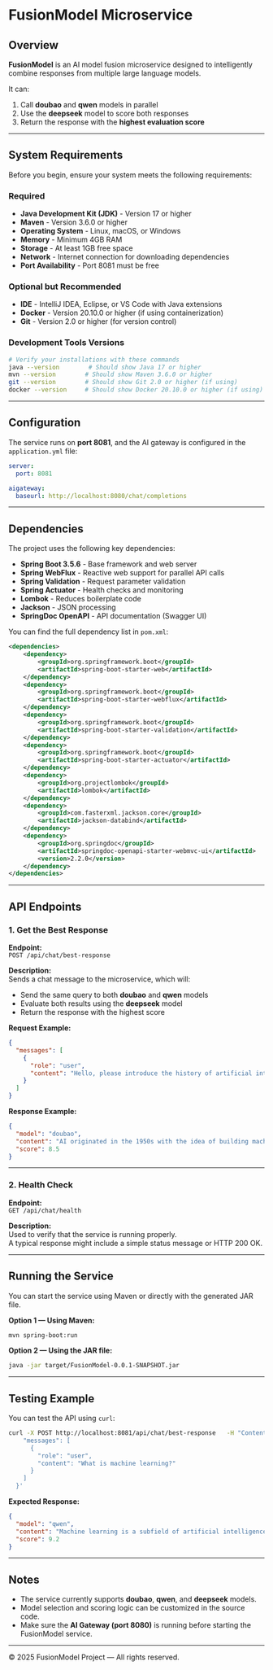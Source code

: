 # FusionModel Microservice

## Overview

**FusionModel** is an AI model fusion microservice designed to intelligently combine responses from multiple large language models.

It can:

1. Call **doubao** and **qwen** models in parallel
2. Use the **deepseek** model to score both responses
3. Return the response with the **highest evaluation score**

---

## System Requirements

Before you begin, ensure your system meets the following requirements:

### Required
- **Java Development Kit (JDK)** - Version 17 or higher
- **Maven** - Version 3.6.0 or higher
- **Operating System** - Linux, macOS, or Windows
- **Memory** - Minimum 4GB RAM
- **Storage** - At least 1GB free space
- **Network** - Internet connection for downloading dependencies
- **Port Availability** - Port 8081 must be free

### Optional but Recommended
- **IDE** - IntelliJ IDEA, Eclipse, or VS Code with Java extensions
- **Docker** - Version 20.10.0 or higher (if using containerization)
- **Git** - Version 2.0 or higher (for version control)

### Development Tools Versions
```bash
# Verify your installations with these commands
java --version        # Should show Java 17 or higher
mvn --version        # Should show Maven 3.6.0 or higher
git --version        # Should show Git 2.0 or higher (if using)
docker --version     # Should show Docker 20.10.0 or higher (if using)
```

---

## Configuration

The service runs on **port 8081**, and the AI gateway is configured in the `application.yml` file:

```yaml
server:
  port: 8081

aigateway:
  baseurl: http://localhost:8080/chat/completions
```

---

## Dependencies

The project uses the following key dependencies:

- **Spring Boot 3.5.6** - Base framework and web server
- **Spring WebFlux** - Reactive web support for parallel API calls
- **Spring Validation** - Request parameter validation
- **Spring Actuator** - Health checks and monitoring
- **Lombok** - Reduces boilerplate code
- **Jackson** - JSON processing
- **SpringDoc OpenAPI** - API documentation (Swagger UI)

You can find the full dependency list in `pom.xml`:

```xml
<dependencies>
    <dependency>
        <groupId>org.springframework.boot</groupId>
        <artifactId>spring-boot-starter-web</artifactId>
    </dependency>
    <dependency>
        <groupId>org.springframework.boot</groupId>
        <artifactId>spring-boot-starter-webflux</artifactId>
    </dependency>
    <dependency>
        <groupId>org.springframework.boot</groupId>
        <artifactId>spring-boot-starter-validation</artifactId>
    </dependency>
    <dependency>
        <groupId>org.springframework.boot</groupId>
        <artifactId>spring-boot-starter-actuator</artifactId>
    </dependency>
    <dependency>
        <groupId>org.projectlombok</groupId>
        <artifactId>lombok</artifactId>
    </dependency>
    <dependency>
        <groupId>com.fasterxml.jackson.core</groupId>
        <artifactId>jackson-databind</artifactId>
    </dependency>
    <dependency>
        <groupId>org.springdoc</groupId>
        <artifactId>springdoc-openapi-starter-webmvc-ui</artifactId>
        <version>2.2.0</version>
    </dependency>
</dependencies>
```

---

## API Endpoints

### 1. Get the Best Response

**Endpoint:**  
`POST /api/chat/best-response`

**Description:**  
Sends a chat message to the microservice, which will:

- Send the same query to both **doubao** and **qwen** models
- Evaluate both results using the **deepseek** model
- Return the response with the highest score

**Request Example:**

```json
{
  "messages": [
    {
      "role": "user",
      "content": "Hello, please introduce the history of artificial intelligence."
    }
  ]
}
```

**Response Example:**

```json
{
  "model": "doubao",
  "content": "AI originated in the 1950s with the idea of building machines capable of intelligent behavior...",
  "score": 8.5
}
```

---

### 2. Health Check

**Endpoint:**  
`GET /api/chat/health`

**Description:**  
Used to verify that the service is running properly.  
A typical response might include a simple status message or HTTP 200 OK.

---

## Running the Service

You can start the service using Maven or directly with the generated JAR file.

**Option 1 — Using Maven:**

```bash
mvn spring-boot:run
```

**Option 2 — Using the JAR file:**

```bash
java -jar target/FusionModel-0.0.1-SNAPSHOT.jar
```

---

## Testing Example

You can test the API using `curl`:

```bash
curl -X POST http://localhost:8081/api/chat/best-response   -H "Content-Type: application/json"   -d '{
    "messages": [
      {
        "role": "user",
        "content": "What is machine learning?"
      }
    ]
  }'
```

**Expected Response:**

```json
{
  "model": "qwen",
  "content": "Machine learning is a subfield of artificial intelligence that enables systems to learn from data without explicit programming.",
  "score": 9.2
}
```

---

## Notes

- The service currently supports **doubao**, **qwen**, and **deepseek** models.
- Model selection and scoring logic can be customized in the source code.
- Make sure the **AI Gateway (port 8080)** is running before starting the FusionModel service.

---

© 2025 FusionModel Project — All rights reserved.